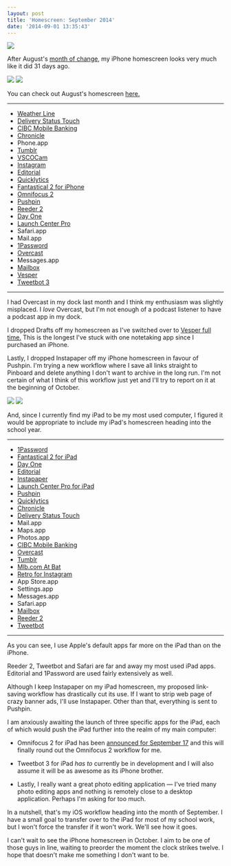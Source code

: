 ```yaml
---
layout: post
title: 'Homescreen: September 2014'
date: '2014-09-01 13:35:43'
---
```



![](/media/images/2014/Aug/P8310396.jpg)

After August's [month of change](http://www.thenewsprint.co/2014/07/31/homescreen-august-2014/), my iPhone homescreen looks very much like it did 31 days ago.

![](/media/images/2014/Aug/P8310405.jpg)
![](/media/images/2014/Aug/Homescreen-September-iPhone.png)

You can check out August's homescreen [here.](http://www.thenewsprint.co/2014/07/31/homescreen-august-2014/)

---

* [Weather Line](https://itunes.apple.com/ca/app/weather-line-accurate-forecast/id715319015?mt=8&uo=4&at=1l3v5At)
* [Delivery Status Touch](https://itunes.apple.com/ca/app/delivery-status-touch-package/id290986013?mt=8&uo=4&at=1l3v5At)
* [CIBC Mobile Banking](https://itunes.apple.com/ca/app/cibc-mobile-banking/id351448953?mt=8&uo=4&at=1l3v5At)
* [Chronicle](https://itunes.apple.com/ca/app/chronicle-bill-reminders/id572561420?mt=8&uo=4&at=1l3v5At)
* Phone.app
* [Tumblr](https://itunes.apple.com/ca/app/tumblr/id305343404?mt=8&uo=4&at=1l3v5At)
* [VSCOCam](https://itunes.apple.com/ca/app/vsco-cam/id588013838?mt=8&uo=4&at=1l3v5At)
* [Instagram](https://itunes.apple.com/ca/app/instagram/id389801252?mt=8&uo=4&at=1l3v5At)
* [Editorial](https://itunes.apple.com/ca/app/editorial/id673907758?mt=8&uo=4&at=1l3v5At)
* [Quicklytics](https://itunes.apple.com/ca/app/quicklytics-google-analytics/id354890919?mt=8&uo=4&at=1l3v5At)
* [Fantastical 2 for iPhone](https://itunes.apple.com/ca/app/fantastical-2-for-iphone-calendar/id718043190?mt=8&uo=4&at=1l3v5At)
* [Omnifocus 2](https://itunes.apple.com/ca/app/omnifocus-2-for-iphone/id690305341?mt=8&uo=4&at=1l3v5At)
* [Pushpin](https://itunes.apple.com/ca/app/pushpin-for-pinboard/id548052590?mt=8&uo=4&at=1l3v5At)
* [Reeder 2](https://itunes.apple.com/ca/app/reeder-2/id697846300?mt=8&uo=4&at=1l3v5At)
* [Day One](https://itunes.apple.com/ca/app/day-one-journal-diary/id421706526?mt=8&uo=4&at=1l3v5At)
* [Launch Center Pro](https://itunes.apple.com/ca/app/launch-center-pro/id532016360?mt=8&uo=4&at=1l3v5At)
* Safari.app
* Mail.app
* [1Password](https://itunes.apple.com/ca/app/1password-password-manager/id568903335?mt=8&uo=4&at=1l3v5At)
* [Overcast](https://itunes.apple.com/ca/app/overcast-podcast-player/id888422857?mt=8&uo=4&at=1l3v5At)
* Messages.app
* [Mailbox](https://itunes.apple.com/ca/app/mailbox/id576502633?mt=8&uo=4&at=1l3v5At)
* [Vesper](https://itunes.apple.com/ca/app/vesper/id655895325?mt=8&uo=4&at=1l3v5At)
* [Tweetbot 3](https://itunes.apple.com/ca/app/tweetbot-3-for-twitter-iphone/id722294701?mt=8&uo=4&at=1l3v5At)

---

I had Overcast in my dock last month and I think my enthusiasm was slightly misplaced. I *love* Overcast, but I'm not enough of a podcast listener to have a podcast app in my dock.

I dropped Drafts off my homescreen as I've switched over to [Vesper full time.](http://www.thenewsprint.co/2014/08/13/vesper/) This is the longest I've stuck with one notetaking app since I purchased an iPhone.

Lastly, I dropped Instapaper off my iPhone homescreen in favour of Pushpin. I'm trying a new workflow where I save all links straight to Pinboard and delete anything I don't want to archive in the long run. I'm not certain of what I think of this workflow just yet and I'll try to report on it at the beginning of October.

![](/media/images/2014/Aug/P8310414.jpg)
![](/media/images/2014/Sep/Homescreen-iPad.jpg)

And, since I currently find my iPad to be my most used computer, I figured it would be appropriate to include my iPad's homescreen heading into the school year.

---

* [1Password](https://itunes.apple.com/ca/app/1password-password-manager/id568903335?mt=8&uo=4&at=1l3v5At)
* [Fantastical 2 for iPad](https://itunes.apple.com/ca/app/fantastical-2-for-ipad-calendar/id830708155?mt=8&uo=4&at=1l3v5At)
* [Day One](https://itunes.apple.com/ca/app/day-one-journal-diary/id421706526?mt=8&uo=4&at=1l3v5At)
* [Editorial](https://itunes.apple.com/ca/app/editorial/id673907758?mt=8&uo=4&at=1l3v5At)
* [Instapaper](https://itunes.apple.com/ca/app/instapaper/id288545208?mt=8&uo=4&at=1l3v5At)
* [Launch Center Pro for iPad](https://itunes.apple.com/ca/app/launch-center-pro-for-ipad/id799664902?mt=8&uo=4&at=1l3v5At)
* [Pushpin](https://itunes.apple.com/ca/app/pushpin-for-pinboard/id548052590?mt=8&uo=4&at=1l3v5At)
* [Quicklytics](https://itunes.apple.com/ca/app/quicklytics-google-analytics/id354890919?mt=8&uo=4&at=1l3v5At)
* [Chronicle](https://itunes.apple.com/ca/app/chronicle-bill-reminders/id572561420?mt=8&uo=4&at=1l3v5At)
* [Delivery Status Touch](https://itunes.apple.com/ca/app/delivery-status-touch-package/id290986013?mt=8&uo=4&at=1l3v5At)
* Mail.app
* Maps.app
* Photos.app
* [CIBC Mobile Banking](https://itunes.apple.com/ca/app/cibc-mobile-banking/id351448953?mt=8&uo=4&at=1l3v5At)
* [Overcast](https://itunes.apple.com/ca/app/overcast-podcast-player/id888422857?mt=8&uo=4&at=1l3v5At)
* [Tumblr](https://itunes.apple.com/ca/app/tumblr/id305343404?mt=8&uo=4&at=1l3v5At)
* [Mlb.com At Bat](https://itunes.apple.com/ca/app/mlb.com-at-bat/id493619333?mt=8&uo=4&at=1l3v5At)
* [Retro for Instagram](https://itunes.apple.com/ca/app/retro-for-instagram/id719610790?mt=8&uo=4&at=1l3v5At)
* App Store.app
* Settings.app
* Messages.app
* Safari.app
* [Mailbox](https://itunes.apple.com/ca/app/mailbox/id576502633?mt=8&uo=4&at=1l3v5At)
* [Reeder 2](https://itunes.apple.com/ca/app/reeder-2/id697846300?mt=8&uo=4&at=1l3v5At)
* [Tweetbot](https://itunes.apple.com/ca/app/tweetbot-for-twitter-ipad/id498801050?mt=8&uo=4&at=1l3v5At)

---

As you can see, I use Apple's default apps far more on the iPad than on the iPhone. 

Reeder 2, Tweetbot and Safari are far and away my most used iPad apps. Editorial and 1Password are used fairly extensively as well. 

Although I keep Instapaper on my iPad homescreen, my proposed link-saving workflow has drastically cut its use. If I want to strip web page of crazy banner ads, I'll use Instapaper. Other than that, everything is sent to Pushpin.

I am anxiously awaiting the launch of three specific apps for the iPad, each of which would push the iPad further into the realm of my main computer:

* Omnifocus 2 for iPad has been [announced for September 17](https://twitter.com/kcase/status/505043924545568771) and this will finally round out the Omnifocus 2 workflow for me. 

* Tweetbot 3 for iPad *has to* currently be in development and I will also assume it will be as awesome as its iPhone brother. 

* Lastly, I really want a great photo editing application — I've tried many photo editing apps and nothing is remotely close to a desktop application. Perhaps I'm asking for too much.

In a nutshell, that's my iOS workflow heading into the month of September. I have a small goal to transfer over to the iPad for most of my school work, but I won't force the transfer if it won't work. We'll see how it goes.

I can't wait to see the iPhone homescreen in October. I aim to be one of those guys in line, waiting to preorder the moment the clock strikes twelve. I hope that doesn't make me something I don't want to be.
